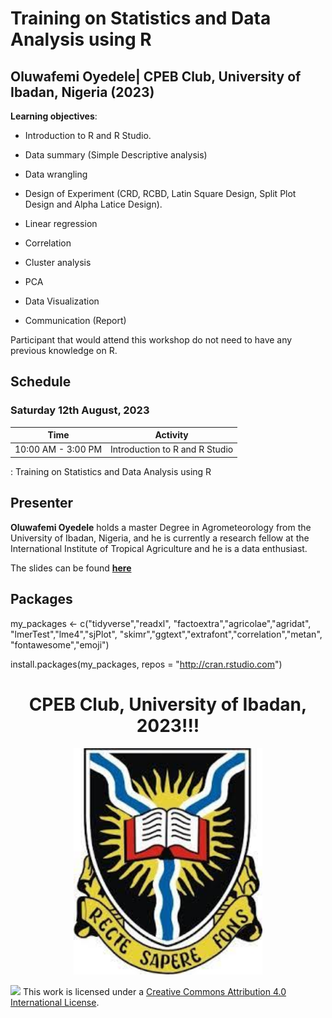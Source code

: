 # Training on Statistics and Data Analysis using R

## Oluwafemi Oyedele| CPEB Club, University of Ibadan, Nigeria (2023)


**Learning objectives**:

-   Introduction to R and R Studio.

- Data summary (Simple Descriptive analysis) 

- Data wrangling

- Design of Experiment (CRD, RCBD, Latin Square Design, Split Plot Design and Alpha Latice Design).

- Linear regression

- Correlation

- Cluster analysis

- PCA

- Data Visualization

- Communication (Report)

Participant that would attend this workshop do not need to have any previous knowledge on  R.

## Schedule

### Saturday 12th August, 2023

| Time              | Activity                               |
|-------------------|----------------------------------------|
| 10:00 AM - 3:00 PM | Introduction to R and R Studio        |

: Training on Statistics and Data Analysis using R

## Presenter

**Oluwafemi Oyedele** holds a master Degree in Agrometeorology from the University of Ibadan, Nigeria, and he is currently a research fellow at the International Institute of Tropical Agriculture and he is a data enthusiast.

The slides can be found [**here**](https://bb1464.github.io/workshop-introduction-to-R/)

## Packages
my_packages <- c("tidyverse","readxl",
                 "factoextra","agricolae","agridat",
                 "lmerTest","lme4","sjPlot",
                 "skimr","ggtext","extrafont","correlation","metan",
                 "fontawesome","emoji")

install.packages(my_packages, repos = "http://cran.rstudio.com")



<h1 align="center"> CPEB Club, University of Ibadan, 2023!!! </h1>

  <p align="center">
    <img src="https://github.com/BB1464/workshop-introduction-to-R/blob/master/img/ui.jpg" width="60%">
      </p>



![](https://i.creativecommons.org/l/by/4.0/88x31.png) This work is licensed under a [Creative Commons Attribution 4.0 International License](https://creativecommons.org/licenses/by/4.0/).
